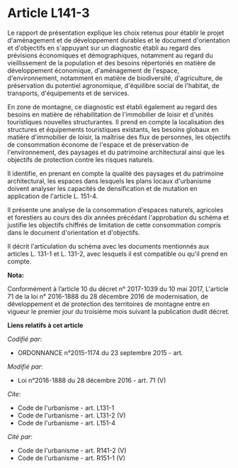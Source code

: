 # Article L141-3

Le rapport de présentation explique les choix retenus pour établir le projet d'aménagement et de développement durables et le
document d'orientation et d'objectifs en s'appuyant sur un diagnostic établi au regard des prévisions économiques et
démographiques, notamment au regard du vieillissement de la population et des besoins répertoriés en matière de développement
économique, d'aménagement de l'espace, d'environnement, notamment en matière de biodiversité, d'agriculture, de préservation
du potentiel agronomique, d'équilibre social de l'habitat, de transports, d'équipements et de services. 

En zone de montagne, ce diagnostic est établi également au regard des besoins en matière de réhabilitation de l'immobilier de
loisir et d'unités touristiques nouvelles structurantes. Il prend en compte la localisation des structures et équipements
touristiques existants, les besoins globaux en matière d'immobilier de loisir, la maîtrise des flux de personnes, les
objectifs de consommation économe de l'espace et de préservation de l'environnement, des paysages et du patrimoine
architectural ainsi que les objectifs de protection contre les risques naturels. 

Il identifie, en prenant en compte la qualité des paysages et du patrimoine architectural, les espaces dans lesquels les
plans locaux d'urbanisme doivent analyser les capacités de densification et de mutation en application de l'article L.
151-4. 

Il présente une analyse de la consommation d'espaces naturels, agricoles et forestiers au cours des dix années précédant
l'approbation du schéma et justifie les objectifs chiffrés de limitation de cette consommation compris dans le document
d'orientation et d'objectifs. 

Il décrit l'articulation du schéma avec les documents mentionnés aux articles L. 131-1 et L. 131-2, avec lesquels il est
compatible ou qu'il prend en compte.

**Nota:**

Conformément à l’article 10 du décret n° 2017-1039 du 10 mai 2017, L'article 71 de la loi n° 2016-1888 du 28 décembre 2016 de
modernisation, de développement et de protection des territoires de montagne entre en vigueur le premier jour du troisième
mois suivant la publication dudit décret.

**Liens relatifs à cet article**

_Codifié par_:

  - ORDONNANCE n°2015-1174 du 23 septembre 2015 - art.

_Modifié par_:

  - Loi n°2016-1888 du 28 décembre 2016 - art. 71 (V)

_Cite_:

  - Code de l'urbanisme - art. L131-1
  - Code de l'urbanisme - art. L131-2 (V)
  - Code de l'urbanisme - art. L151-4

_Cité par_:

  - Code de l'urbanisme - art. R141-2 (V)
  - Code de l'urbanisme - art. R151-1 (V)
